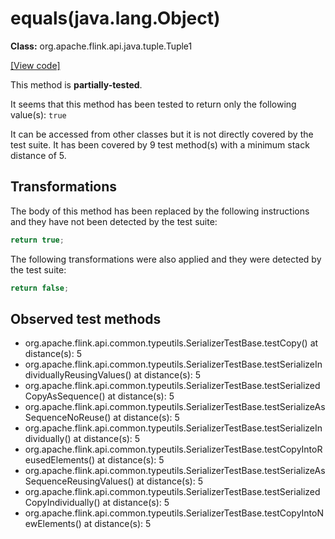# equals(java.lang.Object)

**Class:** org.apache.flink.api.java.tuple.Tuple1

[[View code]](https://github.com/apache/flink/blob/740f711c4ec9c4b7cdefd01c9f64857c345a68a1/flink-core/src/main/java//org/apache/flink/api/java/tuple/Tuple1.java#L128)

This method is **partially-tested**.

It seems that this method has been tested to return only the following value(s): `true`


It can be accessed from other classes but it is not directly covered by the test suite. 
It has been covered by 9 test method(s) with a minimum stack distance of 5.

## Transformations


The body of this method has been replaced by the following instructions and they have not been detected by the test suite:

```Java
return true;
```

The following transformations were also applied and they were detected by the test suite:

```Java
return false;
```





## Observed test methods

* org.apache.flink.api.common.typeutils.SerializerTestBase.testCopy() at distance(s): 5
* org.apache.flink.api.common.typeutils.SerializerTestBase.testSerializeIndividuallyReusingValues() at distance(s): 5
* org.apache.flink.api.common.typeutils.SerializerTestBase.testSerializedCopyAsSequence() at distance(s): 5
* org.apache.flink.api.common.typeutils.SerializerTestBase.testSerializeAsSequenceNoReuse() at distance(s): 5
* org.apache.flink.api.common.typeutils.SerializerTestBase.testSerializeIndividually() at distance(s): 5
* org.apache.flink.api.common.typeutils.SerializerTestBase.testCopyIntoReusedElements() at distance(s): 5
* org.apache.flink.api.common.typeutils.SerializerTestBase.testSerializeAsSequenceReusingValues() at distance(s): 5
* org.apache.flink.api.common.typeutils.SerializerTestBase.testSerializedCopyIndividually() at distance(s): 5
* org.apache.flink.api.common.typeutils.SerializerTestBase.testCopyIntoNewElements() at distance(s): 5

